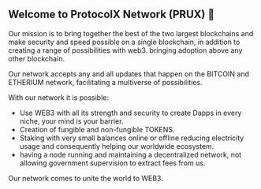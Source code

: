 ## Welcome to ProtocolX Network (PRUX) 👋

Our mission is to bring together the best of the two largest blockchains and make security and speed possible on a single blockchain, in addition to creating a range of possibilities with web3. bringing adoption above any other blockchain.

Our network accepts any and all updates that happen on the BITCOIN and ETHERIUM network, facilitating a multiverse of possibilities.

With our network it is possible:

- Use WEB3 with all its strength and security to create Dapps in every niche, your mind is your barrier.
- Creation of fungible and non-fungible TOKENS.
- Staking with very small balances online or offline reducing electricity usage and consequently helping our worldwide ecosystem.
- having a node running and maintaining a decentralized network, not allowing government supervision to extract fees from us.

Our network comes to unite the world to WEB3.
